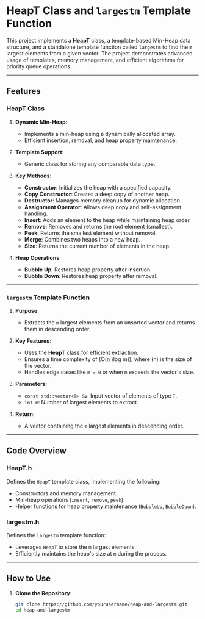 # HeapT Class and `largestm` Template Function

This project implements a **HeapT** class, a template-based Min-Heap data structure, and a standalone template function called `largestm` to find the `m` largest elements from a given vector. The project demonstrates advanced usage of templates, memory management, and efficient algorithms for priority queue operations.

---

## Features

### **HeapT Class**
1. **Dynamic Min-Heap**:
   - Implements a min-heap using a dynamically allocated array.
   - Efficient insertion, removal, and heap property maintenance.

2. **Template Support**:
   - Generic class for storing any comparable data type.

3. **Key Methods**:
   - **Constructor**: Initializes the heap with a specified capacity.
   - **Copy Constructor**: Creates a deep copy of another heap.
   - **Destructor**: Manages memory cleanup for dynamic allocation.
   - **Assignment Operator**: Allows deep copy and self-assignment handling.
   - **Insert**: Adds an element to the heap while maintaining heap order.
   - **Remove**: Removes and returns the root element (smallest).
   - **Peek**: Returns the smallest element without removal.
   - **Merge**: Combines two heaps into a new heap.
   - **Size**: Returns the current number of elements in the heap.

4. **Heap Operations**:
   - **Bubble Up**: Restores heap property after insertion.
   - **Bubble Down**: Restores heap property after removal.

---

### **`largestm` Template Function**
1. **Purpose**:
   - Extracts the `m` largest elements from an unsorted vector and returns them in descending order.

2. **Key Features**:
   - Uses the **HeapT** class for efficient extraction.
   - Ensures a time complexity of \(O(n \log m)\), where \(n\) is the size of the vector.
   - Handles edge cases like `m = 0` or when `m` exceeds the vector's size.

3. **Parameters**:
   - `const std::vector<T> &V`: Input vector of elements of type `T`.
   - `int m`: Number of largest elements to extract.

4. **Return**:
   - A vector containing the `m` largest elements in descending order.

---

## Code Overview

### **HeapT.h**
Defines the `HeapT` template class, implementing the following:
- Constructors and memory management.
- Min-heap operations (`insert`, `remove`, `peek`).
- Helper functions for heap property maintenance (`BubbleUp`, `BubbleDown`).

### **largestm.h**
Defines the `largestm` template function:
- Leverages `HeapT` to store the `m` largest elements.
- Efficiently maintains the heap's size at `m` during the process.

---

## How to Use

1. **Clone the Repository**:
   ```bash
   git clone https://github.com/yourusername/heap-and-largestm.git
   cd heap-and-largestm
